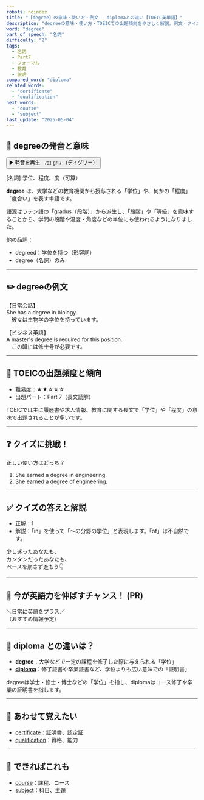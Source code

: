 ```yaml
---
robots: noindex
title: "【degree】の意味・使い方・例文 ― diplomaとの違い【TOEIC英単語】"
description: "degreeの意味・使い方・TOEICでの出題傾向をやさしく解説。例文・クイズ付きでdiplomaとの違いもわかりやすく学べます。"
word: "degree"
part_of_speech: "名詞"
difficulty: "2"
tags:
  - 名詞
  - Part7
  - フォーマル
  - 教育
  - 説明
compared_word: "diploma"
related_words:
  - "certificate"
  - "qualification"
next_words:
  - "course"
  - "subject"
last_update: "2025-05-04"
---
```


## 🔰 degreeの発音と意味

<button class="play-audio" onclick="playTTS('degree')">
  <span class="play-audio-main">
    ▶️ 発音を再生　/dɪˈɡriː/
  </span>
  <span class="play-audio-sub">
    （ディグリー）
  </span>
</button>

[名詞] 学位、程度、度（可算）

**degree** は、大学などの教育機関から授与される「学位」や、何かの「程度」「度合い」を表す単語です。

語源はラテン語の「gradus（段階）」から派生し、「段階」や「等級」を意味することから、学問の段階や温度・角度などの単位にも使われるようになりました。

他の品詞：  
- degreed：学位を持つ（形容詞）
- degree（名詞）のみ

---

## ✏️ degreeの例文

【日常会話】  
She has a degree in biology.  
　彼女は生物学の学位を持っています。

【ビジネス英語】  
A master's degree is required for this position.  
　この職には修士号が必要です。

---

## 🎯 TOEICの出題頻度と傾向

- 難易度：★★☆☆☆
- 出題パート：Part 7（長文読解）

TOEICでは主に履歴書や求人情報、教育に関する長文で「学位」や「程度」の意味で出題されることが多いです。

---

## ❓ クイズに挑戦！

正しい使い方はどっち？

1. She earned a degree in engineering.  
2. She earned a degree of engineering.

---

## ✅ クイズの答えと解説

- 正解：**1**
- 解説：「in」を使って「～の分野の学位」と表現します。「of」は不自然です。

少し迷ったあなたも、  
カンタンだったあなたも、  
ペースを崩さず進もう👇️

---

## 🚀 今が英語力を伸ばすチャンス！ (PR)

<div class="info-center">
＼日常に英語をプラス／<br>  
（おすすめ情報予定）
</div>

---

## 🤔  diploma との違いは？

- **degree**：大学などで一定の課程を修了した際に与えられる「学位」
- **[diploma](/word/diploma/)**：修了証書や卒業証書など、学位よりも広い意味での「証明書」

degreeは学士・修士・博士などの「学位」を指し、diplomaはコース修了や卒業の証明書を指します。

---

## 🧩 あわせて覚えたい

- [certificate](/word/certificate/)：証明書、認定証
- [qualification](/word/qualification/)：資格、能力

---

## 📖 できればこれも

- [course](/word/course/)：課程、コース
- [subject](/word/subject/)：科目、主題

<!-- cvid: aid18_bid23 -->
